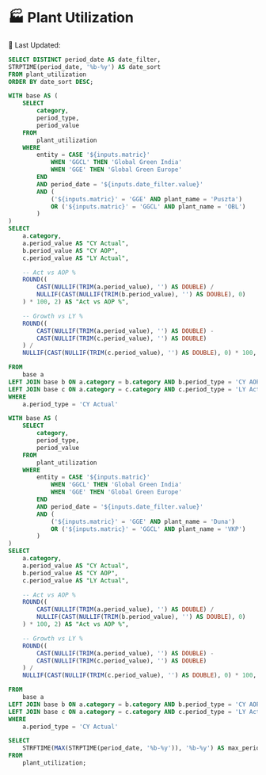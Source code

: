 <Grid cols = 3>

<div class="relative mt-3">  
    <h1 class="text-lg m-0 font-bold">🏭 Plant Utilization</h1>
</div>

<div class = "relative relative mb-5 mt-1 ml-25">
<Dropdown data={date_filter} name=date_filter value=date_filter title="Date" defaultValue="Jan-25" order = 'date_sort desc'>
</Dropdown>
</div>

<div class= "relative mt-5 ml-30">
<p class="text-sm text-grey ml-auto">
        📅 Last Updated: <Value data={max_date} />
    </p>
</div>
</Grid>

<div class="flex items-center justify-between w-full">
    <!-- Button Group on the Left -->
    <ButtonGroup name="matric" display="tabs">
        <ButtonGroupItem valueLabel="Global Green India" value="GGCL" default />
        <ButtonGroupItem valueLabel="Global Green Europe" value="GGE" />
    </ButtonGroup>
</div>
 



<DataTable data={plant} groupType=section rowshadowing={true} headerFontColor=Bold headerColor=#FFD700>
    <Column id="category" totalAgg=sum fmt='0.00' totalFmt='0' colGroup="{inputs.matric == 'GGE' ? 'Duna' : 'OBL'}"/>
    <Column id="CY Actual" totalAgg=sum fmt='0.00' totalFmt='0' colGroup="{inputs.matric == 'GGE' ? 'Duna' : 'OBL'}"/>
    <Column id="CY AOP" totalAgg="weightedMean" fmt='0.00' colGroup="{inputs.matric == 'GGE' ? 'Duna' : 'OBL'}"/>
    <Column id="LY Actual" totalAgg="weightedMean" fmt='0.00' colGroup="{inputs.matric == 'GGE' ? 'Duna' : 'OBL'}"/>
    <Column id="Act vs AOP %" totalAgg="weightedMean" fmt='0.00"%"' contentType=delta colGroup="{inputs.matric == 'GGE' ? 'Duna' : 'OBL'}"/>
    <Column id="Growth vs LY %" totalAgg="weightedMean" fmt='0.00"%"' contentType=delta colGroup="{inputs.matric == 'GGE' ? 'Duna' : 'OBL'}"/>
</DataTable >

<div class="mt-25">
<DataTable data={plant_1} groupType=section rowshadowing={true} headerFontColor=Bold headerColor=#FFD700>
    <Column id="category" totalAgg=sum fmt='0.00' totalFmt='0' colGroup="{inputs.matric == 'GGE' ? 'Puszta' : 'VKP'}"/>
    <Column id="CY Actual" totalAgg=sum fmt='0.00' totalFmt='0' colGroup="{inputs.matric == 'GGE' ? 'Puszta' : 'VKP'}"/>
    <Column id="CY AOP" totalAgg="weightedMean" fmt='0.00' contentType=delta colGroup="{inputs.matric == 'GGE' ? 'Puszta' : 'VKP'}" />
    <Column id="LY Actual" totalAgg="weightedMean" fmt='0.00' contentType=delta colGroup="{inputs.matric == 'GGE' ? 'Puszta' : 'VKP'}" />
    <Column id="Act vs AOP %" totalAgg="weightedMean" fmt='0.00"%"' contentType=delta colGroup="{inputs.matric == 'GGE' ? 'Puszta' : 'VKP'}" />
    <Column id="Growth vs LY %" totalAgg="weightedMean" fmt='0.00"%"' contentType=delta colGroup="{inputs.matric == 'GGE' ? 'Puszta' : 'VKP'}" />
</DataTable >
</div>

```sql date_filter
SELECT DISTINCT period_date AS date_filter,
STRPTIME(period_date, '%b-%y') AS date_sort
FROM plant_utilization
ORDER BY date_sort DESC;
```

```sql plant
WITH base AS (
    SELECT 
        category,
        period_type,
        period_value
    FROM 
        plant_utilization
    WHERE 
        entity = CASE '${inputs.matric}'
            WHEN 'GGCL' THEN 'Global Green India'
            WHEN 'GGE' THEN 'Global Green Europe'
        END
        AND period_date = '${inputs.date_filter.value}'
        AND (
            ('${inputs.matric}' = 'GGE' AND plant_name = 'Puszta') 
            OR ('${inputs.matric}' = 'GGCL' AND plant_name = 'OBL')
        )
)
SELECT 
    a.category,
    a.period_value AS "CY Actual",
    b.period_value AS "CY AOP",
    c.period_value AS "LY Actual",

    -- Act vs AOP %
    ROUND((
        CAST(NULLIF(TRIM(a.period_value), '') AS DOUBLE) /
        NULLIF(CAST(NULLIF(TRIM(b.period_value), '') AS DOUBLE), 0)
    ) * 100, 2) AS "Act vs AOP %",

    -- Growth vs LY %
    ROUND((
        CAST(NULLIF(TRIM(a.period_value), '') AS DOUBLE) -
        CAST(NULLIF(TRIM(c.period_value), '') AS DOUBLE)
    ) /
    NULLIF(CAST(NULLIF(TRIM(c.period_value), '') AS DOUBLE), 0) * 100, 2) AS "Growth vs LY %"

FROM 
    base a
LEFT JOIN base b ON a.category = b.category AND b.period_type = 'CY AOP'
LEFT JOIN base c ON a.category = c.category AND c.period_type = 'LY Actual'
WHERE 
    a.period_type = 'CY Actual'


```

```sql plant_1
WITH base AS (
    SELECT 
        category,
        period_type,
        period_value
    FROM 
        plant_utilization
    WHERE 
        entity = CASE '${inputs.matric}'
            WHEN 'GGCL' THEN 'Global Green India'
            WHEN 'GGE' THEN 'Global Green Europe'
        END
        AND period_date = '${inputs.date_filter.value}'
        AND (
            ('${inputs.matric}' = 'GGE' AND plant_name = 'Duna') 
            OR ('${inputs.matric}' = 'GGCL' AND plant_name = 'VKP')
        )
)
SELECT 
    a.category,
    a.period_value AS "CY Actual",
    b.period_value AS "CY AOP",
    c.period_value AS "LY Actual",

    -- Act vs AOP %
    ROUND((
        CAST(NULLIF(TRIM(a.period_value), '') AS DOUBLE) /
        NULLIF(CAST(NULLIF(TRIM(b.period_value), '') AS DOUBLE), 0)
    ) * 100, 2) AS "Act vs AOP %",

    -- Growth vs LY %
    ROUND((
        CAST(NULLIF(TRIM(a.period_value), '') AS DOUBLE) -
        CAST(NULLIF(TRIM(c.period_value), '') AS DOUBLE)
    ) /
    NULLIF(CAST(NULLIF(TRIM(c.period_value), '') AS DOUBLE), 0) * 100, 2) AS "Growth vs LY %"

FROM 
    base a
LEFT JOIN base b ON a.category = b.category AND b.period_type = 'CY AOP'
LEFT JOIN base c ON a.category = c.category AND c.period_type = 'LY Actual'
WHERE 
    a.period_type = 'CY Actual'
```

```sql max_date
SELECT 
    STRFTIME(MAX(STRPTIME(period_date, '%b-%y')), '%b-%y') AS max_period_date
FROM 
    plant_utilization;

```